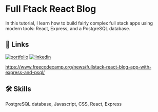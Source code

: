 
# Full Ftack React Blog

In this tutorial, I learn how to build fairly complex full stack apps using modern tools: React, Express, and a PostgreSQL database.


## 🔗 Links
[![portfolio](https://img.shields.io/badge/my_portfolio-000?style=for-the-badge&logo=ko-fi&logoColor=white)](https://github.com/Myszczur/)
[![linkedin](https://img.shields.io/badge/linkedin-0A66C2?style=for-the-badge&logo=linkedin&logoColor=white)](https://www.linkedin.com/in/kamil-urbanik/)

https://www.freecodecamp.org/news/fullstack-react-blog-app-with-express-and-psql/


## 🛠 Skills
PostgreSQL database, Javascript, CSS, React, Express